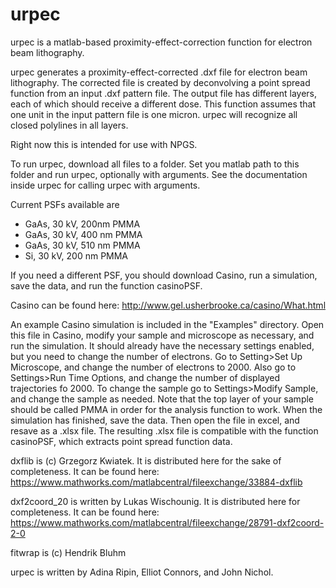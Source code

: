 # urpec
urpec is a matlab-based proximity-effect-correction function for electron beam lithography.

urpec generates a proximity-effect-corrected .dxf file for electron beam lithography. The corrected file is created by deconvolving a point spread function from an input .dxf pattern file. The output file has different layers, each of which should receive a different dose. This function assumes that one unit in the input pattern file is one micron. urpec will recognize all closed polylines in all layers.

Right now this is intended for use with NPGS.

To run urpec, download all files to a folder. Set you matlab path to this folder and run urpec, optionally with arguments. See the documentation inside urpec for calling urpec with arguments. 

Current PSFs available are 
- GaAs, 30 kV, 200nm PMMA
- GaAs, 30 kV, 400 nm PMMA
- GaAs, 30 kV, 510 nm PMMA
- Si, 30 kV, 200 nm PMMA

If you need a different PSF, you should download Casino, run a simulation, save the data, and run the function casinoPSF.

Casino can be found here:
http://www.gel.usherbrooke.ca/casino/What.html

An example Casino simulation is included in the "Examples" directory. Open this file in Casino, modify your sample and microscope as necessary, and run the simulation. It should already have the necessary settings enabled, but you need to change the number of electrons. Go to Setting>Set Up Microscope, and change the number of electrons to 2000. Also go to Settings>Run Time Options, and change the number of displayed trajectories fo 2000. To change the sample go to Settings>Modify Sample, and change the sample as needed. Note that the top layer of your sample should be called PMMA in order for the analysis function to work. When the simulation has finished, save the data. Then open the file in excel, and resave as a .xlsx file. The resulting .xlsx file is compatible with the function casinoPSF, which extracts point spread function data.

dxflib is (c) Grzegorz Kwiatek. 
It is distributed here for the sake of completeness. It can be found here:
https://www.mathworks.com/matlabcentral/fileexchange/33884-dxflib

dxf2coord_20 is written by Lukas Wischounig. 
It is distributed here for completeness. It can be found here:   
https://www.mathworks.com/matlabcentral/fileexchange/28791-dxf2coord-2-0

fitwrap is (c) Hendrik Bluhm

urpec is written by Adina Ripin, Elliot Connors, and John Nichol.





